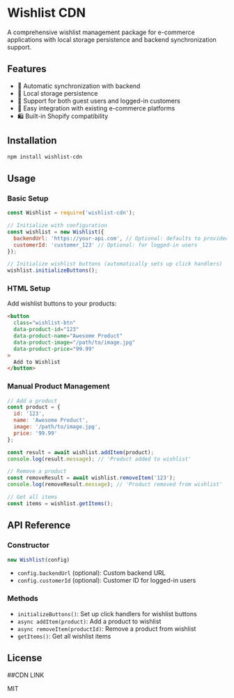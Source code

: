 # Wishlist CDN

A comprehensive wishlist management package for e-commerce applications with local storage persistence and backend synchronization support.

## Features

- 🔄 Automatic synchronization with backend
- 💾 Local storage persistence
- 🔑 Support for both guest users and logged-in customers
- 🎯 Easy integration with existing e-commerce platforms
- 🛍️ Built-in Shopify compatibility

## Installation

```bash
npm install wishlist-cdn
```

## Usage

### Basic Setup

```javascript
const Wishlist = require('wishlist-cdn');

// Initialize with configuration
const wishlist = new Wishlist({
  backendUrl: 'https://your-api.com', // Optional: defaults to provided backend
  customerId: 'customer_123' // Optional: for logged-in users
});

// Initialize wishlist buttons (automatically sets up click handlers)
wishlist.initializeButtons();
```

### HTML Setup

Add wishlist buttons to your products:

```html
<button 
  class="wishlist-btn"
  data-product-id="123"
  data-product-name="Awesome Product"
  data-product-image="/path/to/image.jpg"
  data-product-price="99.99"
>
  Add to Wishlist
</button>
```

### Manual Product Management

```javascript
// Add a product
const product = {
  id: '123',
  name: 'Awesome Product',
  image: '/path/to/image.jpg',
  price: '99.99'
};

const result = await wishlist.addItem(product);
console.log(result.message); // 'Product added to wishlist'

// Remove a product
const removeResult = await wishlist.removeItem('123');
console.log(removeResult.message); // 'Product removed from wishlist'

// Get all items
const items = wishlist.getItems();
```

## API Reference

### Constructor

```javascript
new Wishlist(config)
```

- `config.backendUrl` (optional): Custom backend URL
- `config.customerId` (optional): Customer ID for logged-in users

### Methods

- `initializeButtons()`: Set up click handlers for wishlist buttons
- `async addItem(product)`: Add a product to wishlist
- `async removeItem(productId)`: Remove a product from wishlist
- `getItems()`: Get all wishlist items

## License

##CDN LINK
<script src="https://cdn.jsdelivr.net/npm/wishlist-cdn@1.0.0/index.min.js"></script>

MIT
